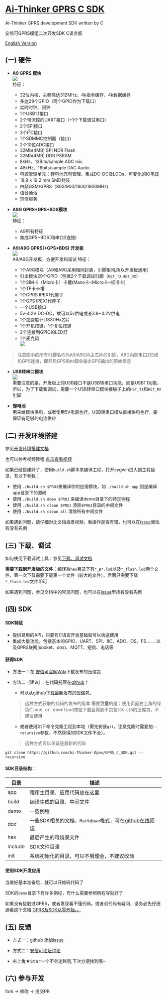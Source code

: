 [Ai-Thinker GPRS C SDK](https://github.com/Ai-Thinker-Open/GPRS-C-SDK)
=====

Ai-Thinker GPRS development SDK written by C

安信可GPRS模组二次开发SDK C语言版

[English Version](./README_EN.md)



## (一) 硬件

* **A9 GPRS 模块**</br>
![](./doc/assets/A9.png)</br>
特征：
  * 32位内核，主频高达312MHz，4k指令缓存，4k数据缓存
  * 多达29个GPIO（两个GPIO作为下载口）
  * 实时时钟、闹钟
  * 1个USB1.1接口
  * 2个带流控的UART接口（+1个下载调试串口）
  * 2个SPI接口
  * 3个I<sup>2</sup>C接口
  * 1个SDMMC控制器（接口）
  * 2个10位ADC接口
  * 32Mb(4MB) SPI NOR Flash
  * 32Mb(4MB) DDR PSRAM
  * 8kHz、13Bits/sample ADC mic
  * 48kHz、16bits/sample DAC Audio
  * 电源管理单元：锂电池充电管理、集成DC-DC及LDOs、可变化的IO电压
  * 18.8 x 19.2 mm SMD封装
  * 四频GSM/GPRS（800/900/1800/1900MHz)
  * 语音通话
  * 短信服务

* **A9G GPRS+GPS+BDS模块**</br>
![](./doc/assets/A9G.png)</br>
特征：
  * A9所有特征
  * 集成GPS+BDS(和串口2连接)

* **A9/A9G GPRS(+GPS+BDS) 开发板**</br>
![](./doc/assets/A9G_dev.png)</br>
A9/A9G开发板，方便开发和调试
特征：
  * 1个A9G模块（A9和A9G采用相同封装，引脚相同,所以开发板通用）
  * 引出模块29个GPIO（包括2个下载调试引脚（`HST_TX`,`HST_RX`）
  * 1个SIM卡（Micro卡）卡槽(Mano卡<Micro卡<标准卡)
  * 1个TF卡卡槽
  * 1个GPRS IPEX1代座子
  * 1个GPS  IPEX1代座子
  * 一个USB接口
  * 5v-4.2V DC-DC，故可以5v供电或者3.8~4.2V供电
  * 1个加速度计LIS3DHx芯片
  * 1个开机按键，1个复位按键
  * 2个连接到GPIO的LED灯
  * 1个麦克风</br>
![](./doc/assets/A9G_dev_pin.png)</br>
> 注意图中的所有引脚名均为A9/A9G内主芯片的引脚，A9G内部串口2已经和GPS连接，即开启GPS后`RX`脚会输出GPS输出的原始信息

* **USB转串口模块**</br>
![](./doc/assets/USB-UART.png)</br>
需要注意的是，开发板上的USB接口不是USB转串口功能，而是USB1.1功能， 
所以，为了下载和调试，需要一个USB转串口模块接板子上的`HST_TX`和`HST_RX`引脚

* **锂电池**</br>
用来给模块供电，或者使用5V电源也行，USB转串口模块直接供电也行，要保证有足够的电流供应



## (二) 开发环境搭建

参见[开发环境搭建文档](./doc/compile_environment_zh-cn.md)

也可以参考视频教程:[点击查看视频](https://www.bilibili.com/video/av16579395/)

如果已经搭建好了，使用`build.sh`脚本来编译工程，打开cygwin进入到工程目录，有以下参数：
* 使用 `./build.sh $PROJ`来编译你的应用模块，如 `./build.sh app` 则是编译app目录下的源码
* 使用 `./build.sh demo $PROJ` 来编译demo目录下的特定例程
* 使用 `./build.sh clean $PROJ` 清除`$PROJ`目录的中间文件
* 使用 `./build.sh clean all` 清除所有中间文件

如果遇到问题，请仔细对比文档或者视频，看操作是否有错，也可以在[issue](https://github.com/Ai-Thinker-Open/GPRS_C_SDK/issues?utf8=%E2%9C%93&q=)里找有没有先例

## (三) 下载、调试

如何使用下载调试工具：参见[下载、调试文档](./doc/download_debug_tool_zh-cn.md)

**需要下载到开发板的文件**：编译后`hex`目录下有`*_B*.lod`以及`*_flash.lod`两个文件，第一次下载需要下载第一个文件（较大的文件），后面只需要下载`*_flash.lod`文件即可

如果遇到问题，参见文档中的常见问题，也可以在[issue](https://github.com/Ai-Thinker-Open/GPRS_C_SDK/issues?utf8=%E2%9C%93&q=)里找有没有先例

## (四) SDK

#### SDK特征

* 提供易用的API，只要有C语言开发基础就可以快速使用
* 集成大量功能，包括基本的GPIO、UART、SPI、IIC、ADC、OS、FS... ... 以及GPRS联网(socket、dns)、MQTT、短信、电话等


#### 获得SDK

* 方法一：在 <a target="_blank" href="http://wiki.ai-thinker.com/gprs">安信可官网Wiki</a>下载发布的压缩包

* 方法二（建议）：在代码托管在[github](https://github.com/Ai-Thinker-Open/GPRS-C-SDK)上
  * 可以从github[下载最新发布的压缩包](https://github.com/Ai-Thinker-Open/GPRS_C_SDK/releases)。
  > 这种方式获取的代码的发布的版本
  > 需要**注意**的是：使用页面右上角的绿色<kbd>Clone or download</kbd>按钮下载会得到不包含`SDK-LIB`的压缩包，不建议使用
  * 或者使用如下命令克隆工程到本地（需先安装`git`，注意克隆时需要加`--recursive`参数，不然获得的SDK文件不全）。
  > 这种方式可以保证是最新的代码
```
git clone https://github.com/Ai-Thinker-Open/GPRS_C_SDK.git --recursive
```

#### SDK目录结构：

|  目录  |  描述  |
|  ---   |  ---  |
|app     |  程序主目录，应用代码放在这里|
|build   |  编译生成的目录、中间文件    |
|demo    |  一些例程                   |
|doc     | 一些SDK相关的文档，`Markdown`格式，可在[github在线阅读](https://github.com/Ai-Thinker-Open/GPRS_C_SDK/blob/master/README.md)|
|hex     |  最后产生的可烧录文件        |
|include |  SDK文件目录                |
|init    |  系统初始化的目录，可以不用理会，不建议改动 |




#### 使用SDK开发应用

当做好基本准备后，就可以开始码代码了

SDK的`demo`目录下有许多例程，有什么需要参照例程写就好了

如果没有接触过GPRS，或者发现看不懂代码，或者对代码有疑问，请务必先仔细通看这个文档
[GPRS及SDK从零开始。。](./doc/gprs_start_from_scratch_zh-cn.md)


## (五) 反馈

* 方式一：github [添加issue](https://github.com/Ai-Thinker-Open/GPRS-C-SDK/issues/new)

* 方式二：[安信可论坛讨论](http://bbs.ai-thinker.com/forum.php?mod=forumdisplay&fid=37)

* 右上角★<kbd>Star</kbd>一个不会迷路哦,下次方便找到哦~



## (六) 参与开发

fork -> 修改 -> 提交PR


